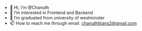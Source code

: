 - 👋 Hi, I’m @Chanuth
- 👀 I’m interested in Frontend and Backend
- 🌱 I’m graduated from university of westminster
- 📫 How to reach me through email. chanuthtitans2@gmail.com

<!---
Chanuth/Chanuth is a ✨ special ✨ repository because its `README.md` (this file) appears on your GitHub profile.
You can click the Preview link to take a look at your changes.
--->
